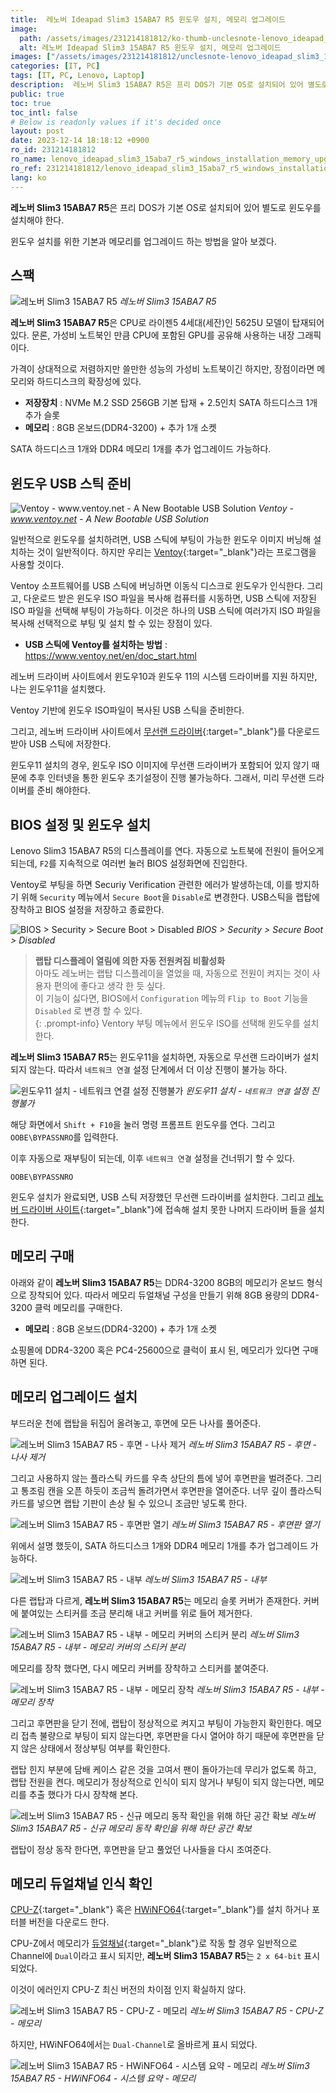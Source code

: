 ```yaml
---
title:  레노버 Ideapad Slim3 15ABA7 R5 윈도우 설치, 메모리 업그레이드
image:
  path: /assets/images/231214181812/ko-thumb-unclesnote-lenovo_ideapad_slim3_15aba7_r5_windows_installation_memory_upgrade.png
  alt: 레노버 Ideapad Slim3 15ABA7 R5 윈도우 설치, 메모리 업그레이드
images: ["/assets/images/231214181812/unclesnote-lenovo_ideapad_slim3_15aba7_r5_windows_installation_memory_upgrade-레노버_slim3_15aba7_r5.png", "/assets/images/231214181812/unclesnote-lenovo_ideapad_slim3_15aba7_r5_windows_installation_memory_upgrade-ventoy-www.ventoy.net-a_new_bootable_usb_solution.png", "/assets/images/231214181812/unclesnote-lenovo_ideapad_slim3_15aba7_r5_windows_installation_memory_upgrade-bios_security_secure_boot_disabled.png", "/assets/images/231214181812/unclesnote-lenovo_ideapad_slim3_15aba7_r5_windows_installation_memory_upgrade-윈도우11_설치-네트워크_연결_설정_진행불가.png", "/assets/images/231214181812/unclesnote-lenovo_ideapad_slim3_15aba7_r5_windows_installation_memory_upgrade-레노버_slim3_15aba7_r5-후면-나사_제거.png", "/assets/images/231214181812/unclesnote-lenovo_ideapad_slim3_15aba7_r5_windows_installation_memory_upgrade-레노버_slim3_15aba7_r5-후면판_열기.png", "/assets/images/231214181812/unclesnote-lenovo_ideapad_slim3_15aba7_r5_windows_installation_memory_upgrade-레노버_slim3_15aba7_r5-내부.png", "/assets/images/231214181812/unclesnote-lenovo_ideapad_slim3_15aba7_r5_windows_installation_memory_upgrade-레노버_slim3_15aba7_r5-내부-메모리_커버의_스티커_분리.png", "/assets/images/231214181812/unclesnote-lenovo_ideapad_slim3_15aba7_r5_windows_installation_memory_upgrade-레노버_slim3_15aba7_r5-내부-메모리_장착.png", "/assets/images/231214181812/unclesnote-lenovo_ideapad_slim3_15aba7_r5_windows_installation_memory_upgrade-레노버_slim3_15aba7_r5-신규_메모리_동작_확인을_위해_하단_공간_확보.png", "/assets/images/231214181812/unclesnote-lenovo_ideapad_slim3_15aba7_r5_windows_installation_memory_upgrade-레노버_slim3_15aba7_r5-cpu-z-메모리.png", "/assets/images/231214181812/unclesnote-lenovo_ideapad_slim3_15aba7_r5_windows_installation_memory_upgrade-레노버_slim3_15aba7_r5-hwinfo64-시스템_요약-메모리.png"]
categories: [IT, PC]
tags: [IT, PC, Lenovo, Laptop]
description:  레노버 Slim3 15ABA7 R5은 프리 DOS가 기본 OS로 설치되어 있어 별도로 윈도우를 설치해야 한다. 윈도우 설치를 위한 기본과 메모리를 업그레이드 하는 방법을 알아 보겠다.
public: true
toc: true
toc_intl: false
# Below is readonly values if it's decided once
layout: post
date: 2023-12-14 18:18:12 +0900
ro_id: 231214181812
ro_name: lenovo_ideapad_slim3_15aba7_r5_windows_installation_memory_upgrade
ro_ref: 231214181812/lenovo_ideapad_slim3_15aba7_r5_windows_installation_memory_upgrade
lang: ko
---
```

**레노버 Slim3 15ABA7 R5**은 프리 DOS가 기본 OS로 설치되어 있어 별도로 윈도우를 설치해야 한다.  

윈도우 설치를 위한 기본과 메모리를 업그레이드 하는 방법을 알아 보겠다.  
## 스팩

![레노버 Slim3 15ABA7 R5](/assets/images/231214181812/unclesnote-lenovo_ideapad_slim3_15aba7_r5_windows_installation_memory_upgrade-레노버_slim3_15aba7_r5.png)
_레노버 Slim3 15ABA7 R5_

**레노버 Slim3 15ABA7 R5**은 CPU로 라이젠5 4세대(세잔)인 5625U 모델이 탑재되어 있다. 문론, 가성비 노트북인 만큼 CPU에 포함된 GPU를 공유해 사용하는 내장 그래픽이다.  

가격이 상대적으로 저렴하지만 쓸만한 성능의 가성비 노트북이긴 하지만, 장점이라면 메모리와 하드디스크의 확장성에 있다.  
- **저장장치** : NVMe M.2 SSD 256GB 기본 탑재 + 2.5인치 SATA 하드디스크 1개 추가 슬롯
- **메모리** : 8GB 온보드(DDR4-3200) + 추가 1개 소켓

SATA 하드디스크 1개와  DDR4 메모리 1개를 추가 업그레이드 가능하다.  
## 윈도우 USB 스틱 준비

![Ventoy - www.ventoy.net - A New Bootable USB Solution](/assets/images/231214181812/unclesnote-lenovo_ideapad_slim3_15aba7_r5_windows_installation_memory_upgrade-ventoy-www.ventoy.net-a_new_bootable_usb_solution.png)
_Ventoy - www.ventoy.net - A New Bootable USB Solution_

일반적으로 윈도우를 설치하려면, USB 스틱에 부팅이 가능한 윈도우 이미지 버닝해 설치하는 것이 일반적이다.  하지만 우리는  [Ventoy](https://www.ventoy.net/en/download.html){:target="_blank"}라는 프로그램을 사용할 것이다.  

Ventoy 소프트웨어를 USB 스틱에 버닝하면 이동식 디스크로 윈도우가 인식한다. 그리고, 다운로드 받은 윈도우 ISO 파일을 복사해 컴퓨터를 시동하면, USB 스틱에 저장된 ISO 파일을 선택해 부팅이 가능하다. 이것은 하나의 USB 스틱에 여러가지 ISO 파일을 복사해 선택적으로 부팅 및 설치 할 수 있는 장점이 있다.  
- **USB 스틱에 Ventoy를 설치하는 방법** : https://www.ventoy.net/en/doc_start.html

레노버 드라이버 사이트에서 윈도우10과 윈도우 11의 시스템 드라이버를 지원 하지만, 나는 윈도우11을 설치했다.  

Ventoy 기반에 윈도우 ISO파일이 복사된 USB 스틱을 준비한다.  

그리고,  레노버 드라이버 사이트에서 [무선랜 드라이버](https://pcsupport.lenovo.com/kr/en/products/laptops-and-netbooks/3-series/ideapad-3-15aba7/downloads/driver-list){:target="_blank"}를 다운로드 받아 USB 스틱에 저장한다.  

윈도우11 설치의 경우, 윈도우 ISO 이미지에 무선랜 드라이버가 포함되어 있지 않기 때문에 추후 인터넷을 통한 윈도우 초기설정이 진행 불가능하다. 그래서, 미리 무선랜 드라이버를 준비 해야한다.  
## BIOS 설정 및 윈도우 설치
Lenovo Slim3 15ABA7 R5의 디스플레이를 연다. 자동으로 노트북에 전원이 들어오게 되는데, `F2`를 지속적으로 여러번 눌러 BIOS 설정화면에 진입한다.  

Ventoy로 부팅을 하면 Securiy Verification 관련한 에러가 발생하는데, 이를 방지하기 위해 `Security` 메뉴에서 `Secure Boot`을 `Disable`로 변경한다. USB스틱을 랩탑에 장착하고 BIOS 설정을 저장하고 종료한다.  

![BIOS > Security > Secure Boot > Disabled](/assets/images/231214181812/unclesnote-lenovo_ideapad_slim3_15aba7_r5_windows_installation_memory_upgrade-bios_security_secure_boot_disabled.png)
_BIOS > Security > Secure Boot > Disabled_

> **랩탑 디스플레이 열림에 의한 자동 전원켜짐 비활성화**  
> 아마도 레노버는 랩탑 디스플레이을 열었을 때, 자동으로 전원이 켜지는 것이 사용자 편의에 좋다고 생각 한 듯 싶다.  
> 이 기능이 싫다면, BIOS에서 `Configuration` 메뉴의 `Flip to Boot` 기능을 `Disabled` 로 변경 할 수 있다.  
{: .prompt-info}
Ventory 부팅 메뉴에서 윈도우 ISO를 선택해 윈도우를 설치한다.  

**레노버 Slim3 15ABA7 R5**는 윈도우11을 설치하면, 자동으로 무선랜 드라이버가 설치되지 않는다. 따라서 `네트워크 연결` 설정 단계에서 더 이상 진행이 불가능 하다.  

![윈도우11 설치 - `네트워크 연결` 설정 진행불가](/assets/images/231214181812/unclesnote-lenovo_ideapad_slim3_15aba7_r5_windows_installation_memory_upgrade-윈도우11_설치-네트워크_연결_설정_진행불가.png)
_윈도우11 설치 - `네트워크 연결` 설정 진행불가_

해당 화면에서 `Shift + F10`을 눌러 명령 프롬프트 윈도우를 연다. 그리고 `OOBE\BYPASSNRO`를 입력한다.  

이후 자동으로 재부팅이 되는데, 이후 `네트워크 연결` 설정을 건너뛰기 할 수 있다.  

```
OOBE\BYPASSNRO
```
윈도우 설치가 완료되면, USB 스틱 저장했던 무선랜 드라이버를 설치한다. 그리고 [레노버 드라이버 사이트](https://pcsupport.lenovo.com/kr/ko/products/laptops-and-netbooks/3-series/ideapad-3-15aba7/downloads){:target="_blank"}에 접속해 설치 못한 나머지 드라이버 들을 설치한다.  
## 메모리 구매
아래와 같이 **레노버 Slim3 15ABA7 R5**는 DDR4-3200 8GB의 메모리가 온보드 형식으로 장착되어 있다. 따라서 메모리 듀얼채널 구성을 만들기 위해 8GB 용량의 DDR4-3200 클럭 메모리를 구매한다.  
- **메모리** : 8GB 온보드(DDR4-3200) + 추가 1개 소켓

쇼핑몰에 DDR4-3200 혹은 PC4-25600으로 클럭이 표시 된, 메모리가 있다면 구매하면 된다.  
## 메모리 업그레이드 설치
부드러운 천에 랩탑을 뒤집어 올려놓고, 후면에 모든 나사를 풀어준다.  

![레노버 Slim3 15ABA7 R5 - 후면 - 나사 제거](/assets/images/231214181812/unclesnote-lenovo_ideapad_slim3_15aba7_r5_windows_installation_memory_upgrade-레노버_slim3_15aba7_r5-후면-나사_제거.png)
_레노버 Slim3 15ABA7 R5 - 후면 - 나사 제거_

그리고 사용하지 않는 플라스틱 카드를 우측 상단의 틈에 넣어 후면판을 벌려준다. 그리고 통조림 캔을 오픈 하듯이 조금씩 돌려가면서 후면판을 열어준다. 너무 깊이 플라스틱 카드를 넣으면 랩탑 기판이 손상 될 수 있으니 조금만 넣도록 한다.  

![레노버 Slim3 15ABA7 R5 - 후면판 열기](/assets/images/231214181812/unclesnote-lenovo_ideapad_slim3_15aba7_r5_windows_installation_memory_upgrade-레노버_slim3_15aba7_r5-후면판_열기.png)
_레노버 Slim3 15ABA7 R5 - 후면판 열기_

위에서 설명 했듯이, SATA 하드디스크 1개와  DDR4 메모리 1개를 추가 업그레이드 가능하다.  

![레노버 Slim3 15ABA7 R5 - 내부](/assets/images/231214181812/unclesnote-lenovo_ideapad_slim3_15aba7_r5_windows_installation_memory_upgrade-레노버_slim3_15aba7_r5-내부.png)
_레노버 Slim3 15ABA7 R5 - 내부_

다른 랩탑과 다르게, **레노버 Slim3 15ABA7 R5**는 메모리 슬롯 커버가 존재한다. 커버에 붙여있는 스티커를 조금 분리해 내고 커버를 위로 들어 제거한다.  

![레노버 Slim3 15ABA7 R5 - 내부 - 메모리 커버의 스티커 분리](/assets/images/231214181812/unclesnote-lenovo_ideapad_slim3_15aba7_r5_windows_installation_memory_upgrade-레노버_slim3_15aba7_r5-내부-메모리_커버의_스티커_분리.png)
_레노버 Slim3 15ABA7 R5 - 내부 - 메모리 커버의 스티커 분리_

메모리를 장착 했다면, 다시 메모리 커버를 장착하고 스티커를 붙여준다.  

![레노버 Slim3 15ABA7 R5 - 내부 - 메모리 장착](/assets/images/231214181812/unclesnote-lenovo_ideapad_slim3_15aba7_r5_windows_installation_memory_upgrade-레노버_slim3_15aba7_r5-내부-메모리_장착.png)
_레노버 Slim3 15ABA7 R5 - 내부 - 메모리 장착_

그리고 후면판을 닫기 전에, 랩탑이 정상적으로 켜지고 부팅이 가능한지 확인한다. 메모리 접촉 불량으로 부팅이 되지 않는다면, 후면판을 다시 열어야 하기 때문에 후면판을 닫지 않은 상태에서 정상부팅 여부를 확인한다.  

랩탑 힌지 부분에 담배 케이스 같은 것을 고여서 팬이 돌아가는데 무리가 없도록 하고, 랩탑 전원을 켠다. 메모리가 정상적으로 인식이 되지 않거나 부팅이 되지 않는다면, 메모리를 추출 했다가 다시 장착해 본다.  

![레노버 Slim3 15ABA7 R5 - 신규 메모리 동작 확인을 위해 하단 공간 확보](/assets/images/231214181812/unclesnote-lenovo_ideapad_slim3_15aba7_r5_windows_installation_memory_upgrade-레노버_slim3_15aba7_r5-신규_메모리_동작_확인을_위해_하단_공간_확보.png)
_레노버 Slim3 15ABA7 R5 - 신규 메모리 동작 확인을 위해 하단 공간 확보_

랩탑이 정상 동작 한다면, 후면판을 닫고 풀었던 나사들을 다시 조여준다.  
## 메모리 듀얼채널 인식 확인
[CPU-Z](https://www.cpuid.com/softwares/cpu-z.html){:target="_blank"} 혹은 [HWiNFO64](https://www.hwinfo.com/download/){:target="_blank"}를 설치 하거나 포터블 버전을 다운로드 한다.  

CPU-Z에서 메모리가 [듀얼채널](https://en.wikipedia.org/wiki/Multi-channel_memory_architecture){:target="_blank"}로 작동 할 경우  일반적으로 Channel에 `Dual`이라고 표시 되지만, **레노버 Slim3 15ABA7 R5**는 `2 x 64-bit` 표시 되었다.  

이것이 에러인지 CPU-Z 최신 버전의 차이점 인지 확실하지 않다.  

![레노버 Slim3 15ABA7 R5 - CPU-Z - 메모리](/assets/images/231214181812/unclesnote-lenovo_ideapad_slim3_15aba7_r5_windows_installation_memory_upgrade-레노버_slim3_15aba7_r5-cpu-z-메모리.png)
_레노버 Slim3 15ABA7 R5 - CPU-Z - 메모리_

하지만, HWiNFO64에서는 `Dual-Channel`로 올바르게 표시 되었다.  

![레노버 Slim3 15ABA7 R5 - HWiNFO64 - 시스템 요약 - 메모리](/assets/images/231214181812/unclesnote-lenovo_ideapad_slim3_15aba7_r5_windows_installation_memory_upgrade-레노버_slim3_15aba7_r5-hwinfo64-시스템_요약-메모리.png)
_레노버 Slim3 15ABA7 R5 - HWiNFO64 - 시스템 요약 - 메모리_

